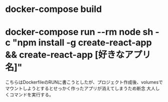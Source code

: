 # docker-compose build

# docker-compose run --rm node sh -c "npm install -g create-react-app && create-react-app [好きなアプリ名]"
こちらはDockerfileのRUNに書こうとしたが、プロジェクト作成後、volumesでマウントしようとするとせっかく作ったアプリが消えてしまうため断念
大人しくコマンドを実行する。